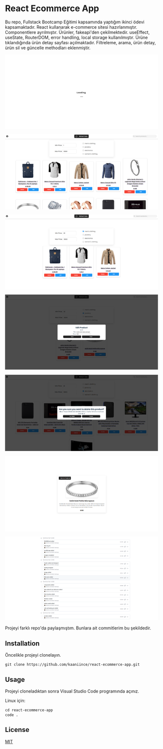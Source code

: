 # React Ecommerce App

Bu repo, Fullstack Bootcamp Eğitimi kapsamında yaptığım ikinci ödevi kapsamaktadır. React kullanarak e-commerce sitesi hazırlanmıştır. Componentlere ayrılmıştır. Ürünler, fakeapi'den çekilmektedir. useEffect, useState, RouterDOM, error handling, local storage kullanılmıştır. Ürüne tıklandığında ürün detay sayfası açılmaktadır. Filtreleme, arama, ürün detay, ürün sil ve güncelle methodları eklenmiştir.

![PROJECT](/images/loading-page.png)

![PROJECT](/images/home-page.png)

![PROJECT](/images/filter.png)

![PROJECT](/images/edit-modal.png)

![PROJECT](/images/delete-modal.png)

![PROJECT](/images/detail.png)

![COMMIT](/images/commit.png)

Projeyi farklı repo'da paylaşmıştım. Bunlara ait commitlerim bu şekildedir.

## Installation

Öncelikle projeyi clonelayın.

```
git clone https://github.com/kaaniince/react-ecommerce-app.git
```

## Usage

Projeyi cloneladıktan sonra Visual Studio Code programında açınız.

Linux için:

```
cd react-ecommerce-app
code .
```

## License

[MIT](https://choosealicense.com/licenses/mit/)
